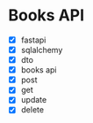 # Books API

* [X]  fastapi
* [X]  sqlalchemy
* [X]  dto
* [X]  books api
  * [X]  post
  * [X]  get
  * [X]  update
  * [X]  delete
